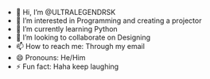 - 👋 Hi, I’m @ULTRALEGENDRSK
- 👀 I’m interested in Programming and creating a projector
- 🌱 I’m currently learning Python
- 💞️ I’m looking to collaborate on Designing
- 📫 How to reach me: Through my email
- 😄 Pronouns: He/Him
- ⚡ Fun fact: Haha keep laughing

<!---
ULTRALEGENDRSK/ULTRALEGENDRSK is a ✨ special ✨ repository because its `README.md` (this file) appears on your GitHub profile.
You can click the Preview link to take a look at your changes.
--->
